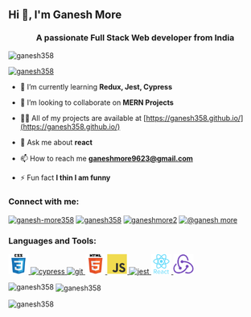                                               
<!--
**ganesh358/ganesh358** is a ✨ _special_ ✨ repository because its `README.md` (this file) appears on your GitHub profile.

Here are some ideas to get you started:

- 🔭 I’m currently working on ...
- 🌱 I’m currently learning ...
- 👯 I’m looking to collaborate on ...
- 🤔 I’m looking for help with ...
- 💬 Ask me about ...
- 📫 How to reach me: ...
- 😄 Pronouns: ...
- ⚡ Fun fact: ...
-->
 <h2> Hi 👋, I'm Ganesh More</h2>               
<h3 align="center">A passionate Full Stack Web developer from India</h3>

<p align="left"> <img src="https://komarev.com/ghpvc/?username=ganesh358&label=Profile%20views&color=0e75b6&style=flat" alt="ganesh358" /> </p>

<p align="left"> <a href="https://github.com/ryo-ma/github-profile-trophy"><img src="https://github-profile-trophy.vercel.app/?username=ganesh358" alt="ganesh358" /></a> </p>

- 🌱 I’m currently learning **Redux, Jest, Cypress**

- 👯 I’m looking to collaborate on **MERN Projects**

- 👨‍💻 All of my projects are available at [https://ganesh358.github.io/](https://ganesh358.github.io/)

- 💬 Ask me about **react**

- 📫 How to reach me **ganeshmore9623@gmail.com**

- ⚡ Fun fact **I thin I am funny**

<h3 align="left">Connect with me:</h3>
<p align="left">
<a href="https://linkedin.com/in/ganesh-more358" target="blank"><img align="center" src="https://raw.githubusercontent.com/rahuldkjain/github-profile-readme-generator/master/src/images/icons/Social/linked-in-alt.svg" alt="ganesh-more358" height="30" width="40" /></a>
<a href="https://codesandbox.com/ganesh358" target="blank"><img align="center" src="https://raw.githubusercontent.com/rahuldkjain/github-profile-readme-generator/master/src/images/icons/Social/codesandbox.svg" alt="ganesh358" height="30" width="40" /></a>
<a href="https://instagram.com/ganeshmore2" target="blank"><img align="center" src="https://raw.githubusercontent.com/rahuldkjain/github-profile-readme-generator/master/src/images/icons/Social/instagram.svg" alt="ganeshmore2" height="30" width="40" /></a>
<a href="https://medium.com/@ganesh more" target="blank"><img align="center" src="https://raw.githubusercontent.com/rahuldkjain/github-profile-readme-generator/master/src/images/icons/Social/medium.svg" alt="@ganesh more" height="30" width="40" /></a>
</p>

<h3 align="left">Languages and Tools:</h3>
<p align="left"> <a href="https://www.w3schools.com/css/" target="_blank" rel="noreferrer"> <img src="https://raw.githubusercontent.com/devicons/devicon/master/icons/css3/css3-original-wordmark.svg" alt="css3" width="40" height="40"/> </a> <a href="https://www.cypress.io" target="_blank" rel="noreferrer"> <img src="https://raw.githubusercontent.com/simple-icons/simple-icons/6e46ec1fc23b60c8fd0d2f2ff46db82e16dbd75f/icons/cypress.svg" alt="cypress" width="40" height="40"/> </a> <a href="https://git-scm.com/" target="_blank" rel="noreferrer"> <img src="https://www.vectorlogo.zone/logos/git-scm/git-scm-icon.svg" alt="git" width="40" height="40"/> </a> <a href="https://www.w3.org/html/" target="_blank" rel="noreferrer"> <img src="https://raw.githubusercontent.com/devicons/devicon/master/icons/html5/html5-original-wordmark.svg" alt="html5" width="40" height="40"/> </a> <a href="https://developer.mozilla.org/en-US/docs/Web/JavaScript" target="_blank" rel="noreferrer"> <img src="https://raw.githubusercontent.com/devicons/devicon/master/icons/javascript/javascript-original.svg" alt="javascript" width="40" height="40"/> </a> <a href="https://jestjs.io" target="_blank" rel="noreferrer"> <img src="https://www.vectorlogo.zone/logos/jestjsio/jestjsio-icon.svg" alt="jest" width="40" height="40"/> </a> <a href="https://reactjs.org/" target="_blank" rel="noreferrer"> <img src="https://raw.githubusercontent.com/devicons/devicon/master/icons/react/react-original-wordmark.svg" alt="react" width="40" height="40"/> </a> <a href="https://redux.js.org" target="_blank" rel="noreferrer"> <img src="https://raw.githubusercontent.com/devicons/devicon/master/icons/redux/redux-original.svg" alt="redux" width="40" height="40"/> </a> </p>

<p><img align="left" src="https://github-readme-stats.vercel.app/api/top-langs?username=ganesh358&show_icons=true&locale=en&layout=compact" alt="ganesh358" /></p>

<p>&nbsp;<img align="center" src="https://github-readme-stats.vercel.app/api?username=ganesh358&show_icons=true&locale=en" alt="ganesh358" /></p>

<p><img align="center" src="https://github-readme-streak-stats.herokuapp.com/?user=ganesh358&" alt="ganesh358" /></p>

                                                                    
                                                                    
                                                                    
           
